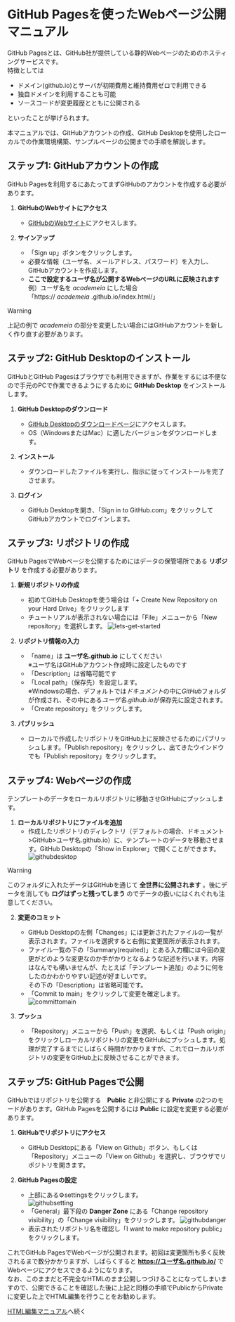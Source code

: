 # GitHub Pagesを使ったWebページ公開マニュアル

GitHub Pagesとは、GitHub社が提供している静的Webページのためのホスティングサービスです。  
特徴としては

- ドメイン(github.io)とサーバが初期費用と維持費用ゼロで利用できる  
- 独自ドメインを利用することも可能  
- ソースコードが変更履歴とともに公開される  

といったことが挙げられます。  

本マニュアルでは、GitHubアカウントの作成、GitHub Desktopを使用したローカルでの作業環境構築、サンプルページの公開までの手順を解説します。  

## ステップ1: GitHubアカウントの作成

GitHub Pagesを利用するにあたってまずGitHubのアカウントを作成する必要があります。  

1. **GitHubのWebサイトにアクセス**
    - [GitHubのWebサイト](https://github.com/)にアクセスします。

2. **サインアップ**
    - 「Sign up」ボタンをクリックします。
    - 必要な情報（ユーザ名、メールアドレス、パスワード）を入力し、GitHubアカウントを作成します。  
    - **ここで設定するユーザ名が公開するWebページのURLに反映されます**  
    例）ユーザ名を *academeia* にした場合  
    「https:// *academeia* .github.io/index.html/」  

> [!WARNING]  
> 上記の例で *academeia* の部分を変更したい場合にはGitHubアカウントを新しく作り直す必要があります。

## ステップ2: GitHub Desktopのインストール

GitHubとGitHub Pagesはブラウザでも利用できますが、作業をするには不便なので手元のPCで作業できるようにするために **GitHub Desktop** をインストールします。  

1. **GitHub Desktopのダウンロード**
    - [GitHub Desktopのダウンロードページ](https://desktop.github.com/)にアクセスします。
    - OS（WindowsまたはMac）に適したバージョンをダウンロードします。

2. **インストール**
    - ダウンロードしたファイルを実行し、指示に従ってインストールを完了させます。

3. **ログイン**
    - GitHub Desktopを開き、「Sign in to GitHub.com」をクリックしてGitHubアカウントでログインします。

## ステップ3: リポジトリの作成

GitHub PagesでWebページを公開するためにはデータの保管場所である **リポジトリ** を作成する必要があります。

1. **新規リポジトリの作成**
    - 初めてGitHub Desktopを使う場合は「+ Create New Repository on your Hard Drive」をクリックします
    - チュートリアルが表示されない場合には「File」メニューから「New repository」を選択します。
![lets-get-started](https://github.com/togetogepman/HPtemplate-manual/assets/8207604/f7ce6f99-87b8-48d6-81dc-2b58efee426f)

2. **リポジトリ情報の入力**
    - 「name」は **ユーザ名.github.io** にしてください  
    ※ユーザ名はGitHubアカウント作成時に設定したものです  
    - 「Description」は省略可能です
    - 「Local path」（保存先）を設定します。  
    ※Windowsの場合、デフォルトでは*ドキュメント*の中に*GitHub*フォルダが作成され、その中にある*ユーザ名.github.io*が保存先に設定されます。  
    - 「Create repository」をクリックします。

3. **パブリッシュ**
    - ローカルで作成したリポジトリをGitHub上に反映させるためにパブリッシュします。「Publish repository」をクリックし、出てきたウインドウでも「Publish repository」をクリックします。  

## ステップ4: Webページの作成

テンプレートのデータをローカルリポジトリに移動させGitHubにプッシュします。  

1. **ローカルリポジトリにファイルを追加**
    - 作成したリポジトリのディレクトリ（デフォルトの場合、ドキュメント>GitHub>ユーザ名.github.io）に、テンプレートのデータを移動させます。GitHub Desktopの「Show in Explorer」で開くことができます。
![githubdesktop](https://github.com/togetogepman/HPtemplate-manual/assets/8207604/abebb6bd-2e9b-498b-9abd-086af7e06cbd)
> [!WARNING]
> このフォルダに入れたデータはGitHubを通じて **全世界に公開されます** 。後にデータを消しても **ログはずっと残ってしまう** のでデータの扱いにはくれぐれも注意してください。

2. **変更のコミット**
    - GitHub Desktopの左側「Changes」には更新されたファイルの一覧が表示されます。ファイルを選択すると右側に変更箇所が表示されます。
    - ファイル一覧の下の「Summary(requited)」とある入力欄には今回の変更がどのような変更なのか手がかりとなるような記述を行います。内容はなんでも構いませんが、たとえば「テンプレート追加」のように何をしたのかわかりやすい記述が好ましいです。  
    その下の「Description」は省略可能です。
    - 「Commit to main」をクリックして変更を確定します。
![committomain](https://github.com/togetogepman/HPtemplate-manual/assets/8207604/fd8bbad4-ff2c-42b6-b5fd-67b3600d593b)

3. **プッシュ**
    - 「Repository」メニューから「Push」を選択、もしくは「Push origin」をクリックしローカルリポジトリの変更をGitHubにプッシュします。処理が完了するまでにしばらく時間がかかりますが、これでローカルリポジトリの変更をGitHub上に反映させることができます。  

## ステップ5: GitHub Pagesで公開

GitHubではリポジトリを公開する　**Public** と非公開にする **Private** の2つのモードがあります。GitHub Pagesを公開するには **Public** に設定を変更する必要があります。  

1. **GitHubでリポジトリにアクセス**
    - GitHub Desktopにある「View on Github」ボタン、もしくは「Repository」メニューの「View on Github」を選択し、ブラウザでリポジトリを開きます。

2. **GitHub Pagesの設定**   
    - 上部にある⚙settingsをクリックします。  
![githubsetting](https://github.com/togetogepman/HPtemplate-manual/assets/8207604/9a2d1554-0f66-48fb-b397-e344e921289b)
    - 「General」最下段の **Danger Zone** にある「Change repository visibility」の「Change visibility」をクリックします。
![githubdanger](https://github.com/togetogepman/HPtemplate-manual/assets/8207604/0ca21da8-0632-4760-9821-8f9302ca39d3)
    - 表示されたリポジトリ名を確認し「I want to make repository public」をクリックします。

これでGitHub PagesでWebページが公開されます。初回は変更箇所も多く反映されるまで数分かかりますが、しばらくすると **https://ユーザ名.github.io/** でWebページにアクセスできるようになります。  
なお、このままだと不完全なHTMLのまま公開しつづけることになってしまいますので、公開できることを確認した後に上記と同様の手順でPublicからPrivateに変更した上でHTML編集を行うことをお勧めします。  

[HTML編集マニュアル]()へ続く
